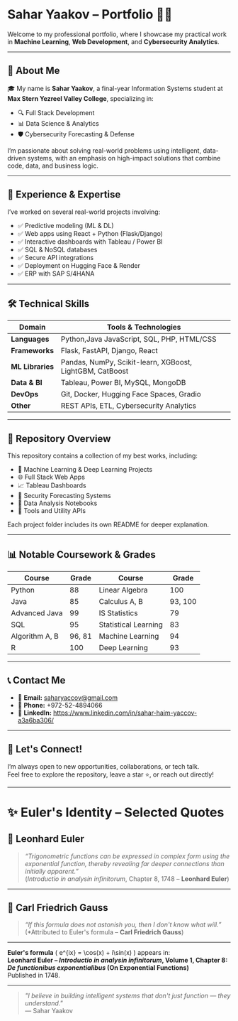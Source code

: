 # Sahar Yaakov – Portfolio 👨‍💻

Welcome to my professional portfolio, where I showcase my practical work in **Machine Learning**, **Web Development**, and **Cybersecurity Analytics**.

---

## 👋 About Me

🎓 My name is **Sahar Yaakov**, a final-year Information Systems student at **Max Stern Yezreel Valley College**, specializing in:

- 🔍 Full Stack Development  
- 📊 Data Science & Analytics  
- 🛡️ Cybersecurity Forecasting & Defense  

I’m passionate about solving real-world problems using intelligent, data-driven systems, with an emphasis on high-impact solutions that combine code, data, and business logic.

---

## 🧠 Experience & Expertise

I’ve worked on several real-world projects involving:

- ✅ Predictive modeling (ML & DL)
- ✅ Web apps using React + Python (Flask/Django)
- ✅ Interactive dashboards with Tableau / Power BI
- ✅ SQL & NoSQL databases
- ✅ Secure API integrations
- ✅ Deployment on Hugging Face & Render
- ✅ ERP with SAP S/4HANA

---

## 🛠️ Technical Skills

| Domain | Tools & Technologies |
|--------|----------------------|
| **Languages** | Python,Java JavaScript, SQL, PHP, HTML/CSS |
| **Frameworks** | Flask, FastAPI, Django, React |
| **ML Libraries** | Pandas, NumPy, Scikit-learn, XGBoost, LightGBM, CatBoost |
| **Data & BI** | Tableau, Power BI, MySQL, MongoDB |
| **DevOps** | Git, Docker, Hugging Face Spaces, Gradio |
| **Other** | REST APIs, ETL, Cybersecurity Analytics |

---

## 📁 Repository Overview

This repository contains a collection of my best works, including:

- 🔬 Machine Learning & Deep Learning Projects  
- 🌐 Full Stack Web Apps  
- 📈 Tableau Dashboards  
- 🔐 Security Forecasting Systems  
- 🧪 Data Analysis Notebooks  
- 🧰 Tools and Utility APIs

Each project folder includes its own README for deeper explanation.

---

## 📊 Notable Coursework & Grades

| Course                 | Grade | Course               | Grade |
|------------------------|-------|----------------------|-------|
| Python                 | 88    | Linear Algebra       | 100   |
| Java                   | 85    | Calculus A, B        | 93, 100 |
| Advanced Java          | 99    | IS Statistics        | 79    |
| SQL                    | 95    | Statistical Learning | 83    |
| Algorithm A, B         | 96, 81| Machine Learning     | 94    |
| R                      | 100   | Deep Learning        | 93    |

---

## 📞 Contact Me

- 📧 **Email:** saharyaccov@gmail.com  
- 📱 **Phone:** +972-52-4894066
- 💼 **LinkedIn:** https://www.linkedin.com/in/sahar-haim-yaccov-a3a6ba306/

---

## 🤝 Let's Connect!

I’m always open to new opportunities, collaborations, or tech talk.  
Feel free to explore the repository, leave a star ⭐, or reach out directly!

---
# ✨ Euler's Identity – Selected Quotes

## 📐 Leonhard Euler

> *“Trigonometric functions can be expressed in complex form using the exponential function, thereby revealing far deeper connections than initially apparent.”*  
> (*Introductio in analysin infinitorum*, Chapter 8, 1748 – **Leonhard Euler**)

---

## 🧠 Carl Friedrich Gauss

> *“If this formula does not astonish you, then I don't know what will.”*  
> (*Attributed to Euler's formula – **Carl Friedrich Gauss**)

---


**Euler's formula** \( e^{ix} = \cos(x) + i\sin(x) \) appears in:  
**Leonhard Euler – _Introductio in analysin infinitorum_, Volume 1, Chapter 8: _De functionibus exponentialibus_ (On Exponential Functions)**  
Published in 1748.


---


> _"I believe in building intelligent systems that don't just function — they understand."_  
> — Sahar Yaakov
